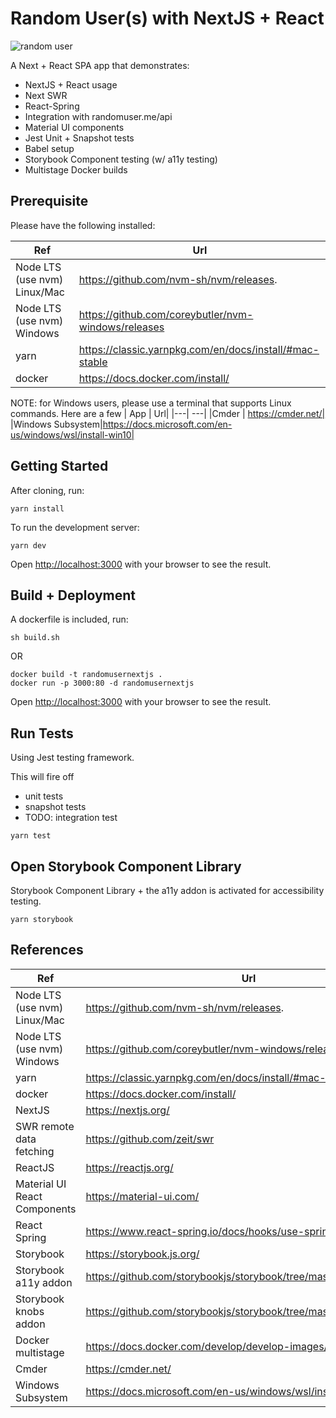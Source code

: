# Random User(s) with NextJS + React

![random user](docs/img/rndusr-nextjs.gif)

A Next + React SPA app that demonstrates:

- NextJS + React usage
- Next SWR
- React-Spring
- Integration with randomuser.me/api
- Material UI components
- Jest Unit + Snapshot tests
- Babel setup
- Storybook Component testing (w/ a11y testing)
- Multistage Docker builds

## Prerequisite

Please have the following installed:

| Ref                          | Url                                                     |
| ---------------------------- | ------------------------------------------------------- |
| Node LTS (use nvm) Linux/Mac | https://github.com/nvm-sh/nvm/releases.                 |
| Node LTS (use nvm) Windows   | https://github.com/coreybutler/nvm-windows/releases     |
| yarn                         | https://classic.yarnpkg.com/en/docs/install/#mac-stable |
| docker                       | https://docs.docker.com/install/                        |

NOTE: for Windows users, please use a terminal that supports Linux commands. Here are a few
| App | Url|
|---| ---|
|Cmder | https://cmder.net/|
|Windows Subsystem|https://docs.microsoft.com/en-us/windows/wsl/install-win10|


## Getting Started

After cloning, run:

```
yarn install
```

To run the development server:

```
yarn dev
```

Open [http://localhost:3000](http://localhost:3000) with your browser to see the result.

## Build + Deployment

A dockerfile is included, run:

```
sh build.sh
```

OR

```
docker build -t randomusernextjs .
docker run -p 3000:80 -d randomusernextjs
```

Open [http://localhost:3000](http://localhost:3000) with your browser to see the result.

## Run Tests

Using Jest testing framework.

This will fire off

- unit tests
- snapshot tests
- TODO: integration test

```
yarn test
```

## Open Storybook Component Library

Storybook Component Library + the a11y addon is activated for accessibility testing.

```
yarn storybook
```

## References

| Ref                          | Url                                                               |
| ---------------------------- | ----------------------------------------------------------------- |
| Node LTS (use nvm) Linux/Mac | https://github.com/nvm-sh/nvm/releases.                           |
| Node LTS (use nvm) Windows   | https://github.com/coreybutler/nvm-windows/releases               |
| yarn                         | https://classic.yarnpkg.com/en/docs/install/#mac-stable           |
| docker                       | https://docs.docker.com/install/                                  |
| NextJS                       | https://nextjs.org/                                               |
| SWR remote data fetching     | https://github.com/zeit/swr                                       |
| ReactJS                      | https://reactjs.org/                                              |
| Material UI React Components | https://material-ui.com/                                          |
| React Spring                 | https://www.react-spring.io/docs/hooks/use-spring                 |
| Storybook                    | https://storybook.js.org/                                         |
| Storybook a11y addon         | https://github.com/storybookjs/storybook/tree/master/addons/a11y  |
| Storybook knobs addon        | https://github.com/storybookjs/storybook/tree/master/addons/knobs |
| Docker multistage            | https://docs.docker.com/develop/develop-images/multistage-build/  |
|Cmder | https://cmder.net/|
|Windows Subsystem|https://docs.microsoft.com/en-us/windows/wsl/install-win10|
